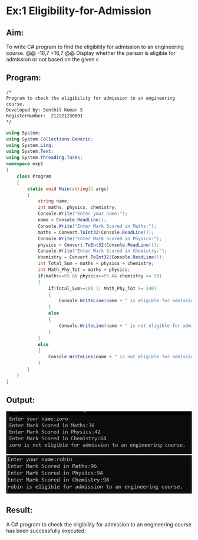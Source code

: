 # Ex:1  Eligibility-for-Admission

## Aim:
To write C# program to find the eligibility for admission to an engineering course.
	@@ -16,7 +16,7 @@ Display whether the person is eligible for admission or not based on the given c
## Program:
```
/*
Program to check the eligibility for admission to an engineering course.
Developed by: Senthil Kumar S
RegisterNumber:  212221230091
*/
```
```c#
using System;
using System.Collections.Generic;
using System.Linq;
using System.Text;
using System.Threading.Tasks;
namespace exp1
{
    class Program
    {
        static void Main(string[] args)
        {
            string name;
            int maths, physics, chemistry;
            Console.Write("Enter your name:");
            name = Console.ReadLine();
            Console.Write("Enter Mark Scored in Maths:");
            maths = Convert.ToInt32(Console.ReadLine());
            Console.Write("Enter Mark Scored in Physics:");
            physics = Convert.ToInt32(Console.ReadLine());
            Console.Write("Enter Mark Scored in Chemistry:");
            chemistry = Convert.ToInt32(Console.ReadLine());
            int Total_Sum = maths + physics + chemistry;
            int Math_Phy_Tot = maths + physics;
            if(maths>=65 && physics>=55 && chemistry >= 50)
            {
                if(Total_Sum>=180 || Math_Phy_Tot >= 140)
                {
                    Console.WriteLine(name + " is eligible for admission to an engineering course.");
                }
                else
                {
                    Console.WriteLine(name + " is not eligible for admission to an engineering course.");
                }
            }
            else
            {
                Console.WriteLine(name + " is not eligible for admission to an engineering course.");
            }
        }
    }
}
```
## Output:
![](./out1.PNG)
![](./out2.PNG)
## Result:
A C# program to check the eligibility for admission to an engineering course has been successfully executed.
